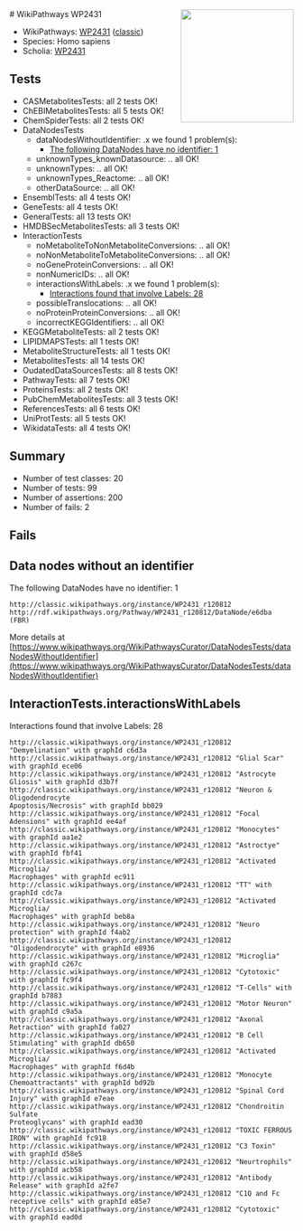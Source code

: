 <img style="float: right; width: 200px" src="https://upload.wikimedia.org/wikipedia/commons/thumb/8/83/Wplogo_with_text_500.png/640px-Wplogo_with_text_500.png" />
# WikiPathways WP2431

* WikiPathways: [WP2431](https://wikipathways.org/pathways/WP2431) ([classic](https://classic.wikipathways.org/instance/WP2431))
* Species: Homo sapiens
* Scholia: [WP2431](https://scholia.toolforge.org/wikipathways/WP2431)
## Tests
* CASMetabolitesTests: all 2 tests OK!
* ChEBIMetabolitesTests: all 5 tests OK!
* ChemSpiderTests: all 2 tests OK!
* DataNodesTests
    * dataNodesWithoutIdentifier: .x we found 1 problem(s):
        * [The following DataNodes have no identifier: 1](#d2d32fa0)
    * unknownTypes_knownDatasource: .. all OK!
    * unknownTypes: .. all OK!
    * unknownTypes_Reactome: .. all OK!
    * otherDataSource: .. all OK!
* EnsemblTests: all 4 tests OK!
* GeneTests: all 4 tests OK!
* GeneralTests: all 13 tests OK!
* HMDBSecMetabolitesTests: all 3 tests OK!
* InteractionTests
    * noMetaboliteToNonMetaboliteConversions: .. all OK!
    * noNonMetaboliteToMetaboliteConversions: .. all OK!
    * noGeneProteinConversions: .. all OK!
    * nonNumericIDs: .. all OK!
    * interactionsWithLabels: .x we found 1 problem(s):
        * [Interactions found that involve Labels: 28](#fe97a8df)
    * possibleTranslocations: .. all OK!
    * noProteinProteinConversions: .. all OK!
    * incorrectKEGGIdentifiers: .. all OK!
* KEGGMetaboliteTests: all 2 tests OK!
* LIPIDMAPSTests: all 1 tests OK!
* MetaboliteStructureTests: all 1 tests OK!
* MetabolitesTests: all 14 tests OK!
* OudatedDataSourcesTests: all 8 tests OK!
* PathwayTests: all 7 tests OK!
* ProteinsTests: all 2 tests OK!
* PubChemMetabolitesTests: all 3 tests OK!
* ReferencesTests: all 6 tests OK!
* UniProtTests: all 5 tests OK!
* WikidataTests: all 4 tests OK!


## Summary

* Number of test classes: 20
* Number of tests: 99
* Number of assertions: 200
* Number of fails: 2

## Fails

<a name="d2d32fa0" />

## Data nodes without an identifier

The following DataNodes have no identifier: 1
```
http://classic.wikipathways.org/instance/WP2431_r120812 http://rdf.wikipathways.org/Pathway/WP2431_r120812/DataNode/e6dba (FBR)
```

More details at [https://www.wikipathways.org/WikiPathwaysCurator/DataNodesTests/dataNodesWithoutIdentifier](https://www.wikipathways.org/WikiPathwaysCurator/DataNodesTests/dataNodesWithoutIdentifier)

<a name="fe97a8df" />

## InteractionTests.interactionsWithLabels

Interactions found that involve Labels: 28
```
http://classic.wikipathways.org/instance/WP2431_r120812 "Demyelination" with graphId c6d3a
http://classic.wikipathways.org/instance/WP2431_r120812 "Glial Scar" with graphId ece06
http://classic.wikipathways.org/instance/WP2431_r120812 "Astrocyte Gliosis" with graphId d3b7f
http://classic.wikipathways.org/instance/WP2431_r120812 "Neuron & 
Oligodendrocyte
Apoptosis/Necrosis" with graphId bb029
http://classic.wikipathways.org/instance/WP2431_r120812 "Focal Adensions" with graphId ee4af
http://classic.wikipathways.org/instance/WP2431_r120812 "Monocytes" with graphId aa1e2
http://classic.wikipathways.org/instance/WP2431_r120812 "Astroctye" with graphId fbf41
http://classic.wikipathways.org/instance/WP2431_r120812 "Activated Microglia/
Macrophages" with graphId ec911
http://classic.wikipathways.org/instance/WP2431_r120812 "TT" with graphId cdc7a
http://classic.wikipathways.org/instance/WP2431_r120812 "Activated Microglia/
Macrophages" with graphId beb8a
http://classic.wikipathways.org/instance/WP2431_r120812 "Neuro protection" with graphId f4ab2
http://classic.wikipathways.org/instance/WP2431_r120812 "Oligodendrocyte" with graphId e8936
http://classic.wikipathways.org/instance/WP2431_r120812 "Microglia" with graphId c267c
http://classic.wikipathways.org/instance/WP2431_r120812 "Cytotoxic" with graphId fc9f4
http://classic.wikipathways.org/instance/WP2431_r120812 "T-Cells" with graphId b7883
http://classic.wikipathways.org/instance/WP2431_r120812 "Motor Neuron" with graphId c9a5a
http://classic.wikipathways.org/instance/WP2431_r120812 "Axonal Retraction" with graphId fa027
http://classic.wikipathways.org/instance/WP2431_r120812 "B Cell Stimulating" with graphId db650
http://classic.wikipathways.org/instance/WP2431_r120812 "Activated Microglia/
Macrophages" with graphId f6d4b
http://classic.wikipathways.org/instance/WP2431_r120812 "Monocyte Chemoattractants" with graphId bd92b
http://classic.wikipathways.org/instance/WP2431_r120812 "Spinal Cord 
Injury" with graphId e7eae
http://classic.wikipathways.org/instance/WP2431_r120812 "Chondroitin Sulfate 
Proteoglycans" with graphId ead30
http://classic.wikipathways.org/instance/WP2431_r120812 "TOXIC FERROUS
IRON" with graphId fc918
http://classic.wikipathways.org/instance/WP2431_r120812 "C3 Toxin" with graphId d58e5
http://classic.wikipathways.org/instance/WP2431_r120812 "Neurtrophils" with graphId acb58
http://classic.wikipathways.org/instance/WP2431_r120812 "Antibody Release" with graphId a2fe7
http://classic.wikipathways.org/instance/WP2431_r120812 "C1Q and Fc receptive cells" with graphId e85e7
http://classic.wikipathways.org/instance/WP2431_r120812 "Cytotoxic" with graphId ead0d
```

